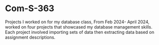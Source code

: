 # Com-S-363

Projects I worked on for my database class, From Feb 2024- April 2024, worked on four projects that showcased my database management skills. Each project involved importing sets of data then extracting data based on assignment descriptions. 
